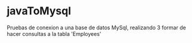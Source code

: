 # javaToMysql

Pruebas de conexion a una base de datos MySql, realizando 3 formar de hacer consultas a la tabla 'Employees'
